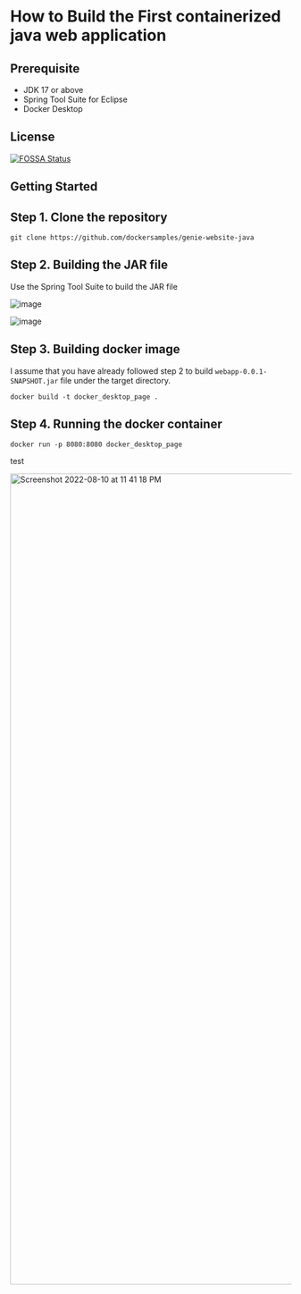 # How to Build the First containerized java web application

## Prerequisite

- JDK 17 or above
- Spring Tool Suite for Eclipse
- Docker Desktop

## License
[![FOSSA Status](https://app.fossa.io/api/projects/git%2Bgithub.com%2Ffossas%2Ffossa-cli-orb.svg?type=large)](https://app.fossa.com/projects/custom%2b35674%2fgithub.com%2fedipal%2fgenie-website-java?ref=badge_large)

## Getting Started


## Step 1. Clone the repository

```
git clone https://github.com/dockersamples/genie-website-java
```

## Step 2. Building the JAR file

Use the Spring Tool Suite to build the JAR file

![image](https://user-images.githubusercontent.com/313480/183990655-46329371-6c27-484f-a66b-fdfcd7efbb0a.png)

![image](https://user-images.githubusercontent.com/313480/183990719-41814631-0ca2-4178-889d-6cddf4875c83.png)



## Step 3. Building docker image

I assume that you have already followed step 2 to build ```webapp-0.0.1-SNAPSHOT.jar``` file under the target directory.


```
docker build -t docker_desktop_page .
```

## Step 4. Running the docker container
```
docker run -p 8080:8080 docker_desktop_page
```

test

<img width="1451" alt="Screenshot 2022-08-10 at 11 41 18 PM" src="https://user-images.githubusercontent.com/111007084/183986105-d4655cb8-1954-4625-b568-9d76f063b5e5.png">
